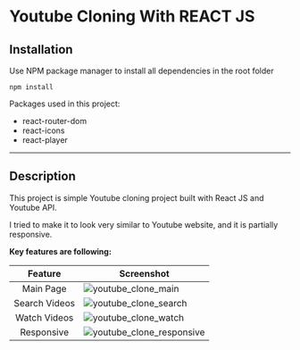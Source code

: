 # Youtube Cloning With REACT JS

## Installation
Use NPM package manager to install all dependencies in the root folder

`npm install`

Packages used in this project:
- react-router-dom
- react-icons
- react-player

___

## Description
This project is simple Youtube cloning project built with React JS and Youtube API. 

I tried to make it to look very similar to Youtube website, and it is partially responsive.

**Key features are following:**

|Feature|Screenshot|
|:--:|--|
|Main Page|![youtube_clone_main](https://user-images.githubusercontent.com/35579719/125910986-6b2adaa7-d2b1-49e6-b169-34325680e501.png)|
|Search Videos|![youtube_clone_search](https://user-images.githubusercontent.com/35579719/125911011-81817897-9d64-423c-af73-d9f2270c865e.png)|
|Watch Videos|![youtube_clone_watch](https://user-images.githubusercontent.com/35579719/125911022-aa2a5f15-5c07-4fe8-9d2f-762a2f96fd9b.png)|
|Responsive|![youtube_clone_responsive](https://user-images.githubusercontent.com/35579719/125911025-4444427d-e7fb-4a58-b641-60077fa18538.png)|

